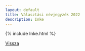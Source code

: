 ```yaml
---
layout: default
title: Választási névjegyzék 2022
description: Inke
---
```


{% include Inke.html %}

[Vissza](./)